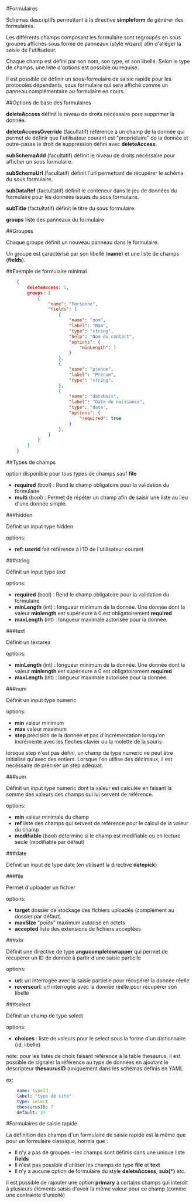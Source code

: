 #Formulaires

Schemas descriptifs permettant à la directive **simpleform** de générer des formulaires.

Les différents champs composant les formulaire sont regroupés en sous groupes affichés sous forme de panneaux (style wizard) afin d'alléger la
saisie de l'utilisateur.

Chaque champ est défini par son nom, son type, et son libellé. Selon le type de champs, une liste d'options est possible ou requise.

Il est possible de définir un sous-formulaire de saisie rapide pour les protocoles dépendants, sous formulaire qui sera affiché comme un panneau complémentaire
au formulaire en cours.


##Options de base des formulaires

**deleteAccess** définit le niveau de droits nécéssaire pour supprimer la donnée.

**deleteAccessOverride** (facultatif) référence à un champ de la donnée qui permet de définir que l'utilisateur courant est "propriétaire" de la donnée et outre-passe le droit de suppression défini avec **deleteAccess**.

**subSchemaAdd** (facultatif) définit le niveau de droits nécéssaire pour afficher un sous formulaire.

**subSchemaUrl** (facultatif) définit l'url permettant de récupérer le schéma du sous formulaire.

**subDataRef** (factultatif) définit le conteneur dans le jeu de données du formulaire pour les données issues du sous formulaire.

**subTitle** (factultatif) définit le titre du sous formulaire.

**groups** liste des panneaux du formulaire


##Groupes

Chaque groupe définit un nouveau panneau dans le formulaire.

Un groupe est caractérisé par son libellé (**name**) et une liste de champs (**fields**).


##Exemple de formulaire minimal

```json
    {
        deleteAccess: 5,
        groups: [
            {
                "name": "Personne",
                "fields": [
                    {
                        "name": "nom",
                        "label": "Nom",
                        "type": "string",
                        "help": "Nom du contact",
                        "options": {
                            "minLength": 1
                        }
                    },
                    {
                        "name": "prenom",
                        "label": "Prénom",
                        "type": "string",
                    },
                    {
                        "name": "dateNais",
                        "label": "Date de naissance",
                        "type": "date",
                        "options": {
                            "required": true
                        }
                    },
                ]
            }
        ]
    }
```

##Types de champs

option disponible pour tous types de champs sauf **file** 


 - **required** (bool) : Rend le champ obligatoire pour la validation du formulaire
 - **multi** (bool) : Permet de répéter un champ afin de saisir une liste au lieu d'une donnée simple.


###hidden

Définit un input type hidden

options:

 - **ref: userid** fait référence à l'ID de l'utilisateur courant


###string

Définit un input type text

options:

 - **required** (bool) : Rend le champ obligatoire pour la validation du formulaire
 - **minLength** (int) : longueur minimum de la donnée. Une donnée dont la valeur **minlength** est supérieure à 0 est obligatoirement **required**
 - **maxLength** (int) : longueur maximale autorisée pour la donnée.


###text

Définit un textarea

options:

 - **minLength** (int) : longueur minimum de la donnée. Une donnée dont la valeur **minlength** est supérieure à 0 est obligatoirement **required**
 - **maxLength** (int) : longueur maximale autorisée pour la donnée.


###num

Définit un input type numeric

options:

 - **min** valeur minimum
 - **max** valeur maximum
 - **step** précision de la donnée et pas d'incrémentation lorsqu'on incrémente avec les fleches clavier ou la molette de la souris

lorsque step n'est pas défini, un champ de type numeric ne peut être initialisé qu'avec des entiers. Lorsque l'on utilise des décimaux, il est nécéssaire de préciser un step adéquat.


###sum

Définit un input type numeric dont la valeur est calculée en faisant la somme des valeurs des champs qui lui servent de référence.

options:

 - **min** valeur minimale du champ 
 - **ref** liste des champs qui servent de référence pour le calcul de la valeur du champ
 - **modifiable** (bool) détermine si le champ est modifiable ou en lecture seule (modifiable par défaut)


###date

Définit un input de type date (en utilisant la directive **datepick**)

 
###file

Permet d'uploader un fichier 

 options:

  - **target** dossier de stockage des fichiers uploadés (complément au dossier par défaut)
  - **maxSize** "poids" maximum autorisé en octets
  - **accepted** liste des extensions de fichiers acceptées


###xhr

Définit une directive de type **angucompletewrapper** qui permet de récupérer un ID de donnée à partir d'une saisie partielle

options:

 - **url**: url interrogée avec la saisie partielle pour récupérer la donnée réelle
 - **reverseurl**: url interrogée avec la donnée réelle pour récupérer son libellé


###select

Définit un champ de type select

options:

 - **choices** : liste de valeurs pour le select sous la forme d'un dictionnaire {id, libelle}

note: pour les listes de choix faisant référence à la table thesaurus, il est possible de signaler la référence au type de données en ajoutant le descripteur **thesaurusID** (uniquement dans les schémas définis en YAML

ex:

```yaml
    name: typeId
    label: "type de site"
    type: select
    thesaurusID: 7
    default: 37
```


#Formulaires de saisie rapide

La définition des champs d'un formulaire de saisie rapide est la même que pour un formulaire classique, hormis que :

 - Il n'y a pas de groupes - les champs sont définis dans une unique liste **fields**
 - Il n'est pas possible d'utiliser les champs de type **file** et **text**
 - Il n'y a aucune option de formulaire du style **deleteAccess**, **sub(*)** etc.

il est possible de rajouter une option **primary** à certains champs qui interdit à plusieurs éléments saisis d'avoir la même valeur pour ce champ (comme une contrainte d'unicité)
